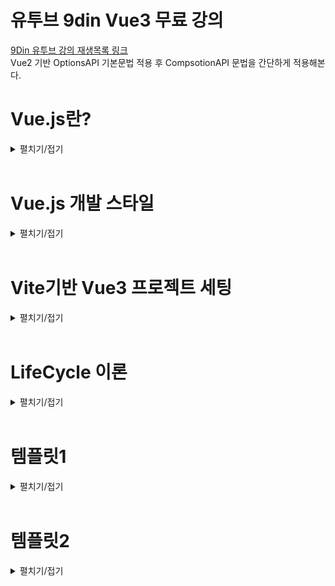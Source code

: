 # 유투브 9din Vue3 무료 강의
[9Din 유투브 강의 재생목록 링크](https://www.youtube.com/watch?v=wCyF_bU9X0I&list=PL-cIzvS-5d-1httQSLn0rd3FIlwf-uMYF&index=2)  
Vue2 기반 OptionsAPI 기본문법 적용 후 CompsotionAPI 문법을 간단하게 적용해본다.

# Vue.js란?
<details>
<summary>펼치기/접기</summary>
<br>

웹 사용자 인터페이스를 만들기 위한 쉽고 강력하며 다재다능한 프레임워크이다.  
웹 프론트엔드 시장에서 가장 많이 사용되는 스택은 React 이고, 그 다음으로 Vue.js이다.  
후발주자로 Svelte가 빠르게 치고 올라고오 있으나, 아직 React와 Vue.js를 대체할 수준까진 아니다.
Vue.js를 선택하는 이유는 접근성과 낮은 러닝커브이다.  
웹 개발을 처음 시작한 사람들, 초보자들에게 Vue.js라는 선택지는 쉽게 접근할 수 있고 쉽게 입문할 수 있다는 가장 큰 장점이 있다.  
그러나 쉽다고 퍼포먼스가 전혀 낮은것은 아니다.  
다른 프론트엔드 툴과 견주어도 절대 뒤쳐지지 않는 성능을 낼 수 있다.  
그렇기에 메인 툴로 선정하여도 훌륭한 선택지가 될 수 있다.  

Vue.js는 프레임워크이다.  
리액트는 사용자 인터페이스를 만들기 위한 자바스크립트 라이브러리라고 표현하고 있다.  
라이브러리는 개발자들이 개발을 최소한으로 편리하게 하기 위해 만든 모듈이다.  
가구에 빗대어 표현해보자면, 라이브러리는 어떤 책상을 만드는데 필요한 재료들이라고 생각하면 된다.  
반면 프레임워크는 이러한 가구들이 미리 조립되어있는 상태를 말하며 가구들을 활용하여 리모델링을 이룬다.  
이처럼 프레임워크는 라이브러리의 집합체 더 큰 개념이라고 이해하면 된다.  
따라서 라이브러리같은 경우에는 기능상의 통제권이 개발자, 즉 사용자에게 있는 반면 프레임워크는 통제권이 프레임워크에 있다.  
따라서 프레임워크는 큼직한 기능들이 미리 세팅되어 있는 완성형 도구라고 생각하면 된다.  
그러므로 Vue.js는 타 개발도구들 보다 자유도는 비교적 낮을 수 있지만 협업에 있어 약속된 기능들을 사용하기 때문에 코드가 명시적이라는 장점이 있다.  

다음으로 Vue.js의 구조를 알아보자.  
Vue.js의 구조는 딱 2가지만 알고있으면 된다.  
첫번째로는 `SPA` 구조라는것 두번째로는 `SFC` 구조라는것

먼저 `SPA` 구조는 `Single Page Application`의 약자로 말 그대로 하나의 페이지에서 유저가 원하는 정보만 보여주는 방식이다.  
페이지를 구성하는 HTML파일이 하나만 있다는것을 의미한다.  
HTML파일 안에서 사용자가 요청하는 페이지의 정보만 불러오는 구조라고 이해하면 된다.  
즉, 하나의 HTML파일의 body태그 안에서 보여지는 것들이 유저의 요청에 의해서 바꿔치기 되는 형식이다.  

다음으로는 `SFC` 구조이다.  
Vue.js 확장명은 .vue이다.  
해당 파일 안에서 HTML, CSS, JS가 관리된다.  
하나의 컴포넌트 안에서 이 모든게 관리가 된다고 하여 `Single File Component`라고 부른다.  

</details>
<br>

# Vue.js 개발 스타일
<details>
<summary>펼치기/접기</summary>
<br>

Vue.js 개발 스타일에는 `Options API`와 `Composition API` 두 가지 방식이 있다.

### 1. Options API
- data, methods, mounted 같은 객체를 사용하여 컴포넌트 로직을 정의하는 개발 스타일이다.  
- 옵션으로 정의된 속성은 컴포넌트 인스턴스를 가리키는 함수 내부의 this에 노출된다.  
### 2. Composition API
- import를 통해 가져온 Vue.js 내장 API 함수를 사용하여 컴포넌트 로직을 정의하는 개발 스타일이다.
- SFC에서 컴포지션 API는 일반적으로 `<script setup>` 과 함께 사용한다.
  (setup 속성은 컴파일시 의도된 대로 올바르게 동작할 수 있게 코드를 변환하도록 하는 힌트이다.)

### Options API vs Composition API
- 어떤 개발스타일이 더 좋고 나쁘고는 없으며 본인 취향에 맞게 개발하면 된다.  
- 협업에 있어 옵션 API의 코드가 가독성이 좋을 경우도 있기 때문에 맡은 프로젝트에 따라 선택하면 된다.


## Options API 정리
|   daat   |    methods   |   LifeCycle   |
|----------|--------------|---------------|
|Data 메소드는 해당 컴포넌트에서 사용될 state <br> 즉 데이터를 관리해주는 곳이다.|Mehods는 속성값을 변경하고 업데이트 할 수 있는 함수이며, <br> 템플릿 내에서 이벤트 핸들러로 바인딩이 가능하다.|생명주기 훅(LifeCycle hooks)은 컴포넌트 생명주기의 여러단계에서 호출된다.|  
|data에서 반환된 속성들은 반응적인 상태가 되어 this에 노출된다.|methods에서 반환된 함수들은 data에서 반환된 속성과 마찬가지로 this에 노출된다.||  

## Composition API 정리
|   ref, reactive   |   methods   |   LifeCycle   |
|-------------------|-------------|---------------|
|컴포지션 API에서는 반응성 있는 데이터를 만들어 줄 경우, <br>ref 혹은 reative 키워드를 통하여 변수를 선언해준다. |컴포지션 API에서는 methos라는 객체를 선언할 필요가 없기 때문에 함수를 그냥 만들어 사용하면 된다.|생명주기 훅(LifeCycle hooks)은 컴포넌트 생명주기의 여러단계에서 호출된다.|  
|`const count = ref(0)`<br>┗ 초기값을 0으로 설정<br>`const obj = reactive({`<br>`name: 'test', age: 30`<br>`})`|`function increment() {count.value++}`<br>┗ ref로 참조한 데이터에 접근할 경우에는 `.value`로 접근한다.||  

</details>
<br>


# Vite기반 Vue3 프로젝트 세팅
<details>
<summary>펼치기/접기</summary>
<br>

1. 설치 명령 입력
  ```
  PS C:\프로젝트설치 상위경로> npm create vite@latest
  ```

2. 프로젝트명 입력
  ```
  PS C:\Programming\workspace_vs> npm create vite@latest
  ? Project name: » {프로젝트명}
  ```

3. 프레임워크 Vue 선택
  ```
  PS C:\Programming\workspace_vs> npm create vite@latest
  √ Project name: ... vue3-vite-9din-basic
  ? Select a framework: » - Use arrow-keys. Return to submit.
      Vanilla
  >   Vue
      React
      Preact
      Lit
      Svelte
      Solid
      Qwik
      Angular
      Others
  ```

4. 사용 언어 Javascript 선택
  ```
  PS C:\Programming\workspace_vs> npm create vite@latest
  √ Project name: ... vue3-vite-9din-basic
  √ Select a framework: » Vue
  ? Select a variant: » - Use arrow-keys. Return to submit.
      TypeScript
  >   JavaScript
      Official Vue Starter ↗
      Nuxt ↗
  ```

5. 설치 완료 후 출력문
  ```
  Scaffolding project in C:\Programming\workspace_vs\vue3-vite-9din-basic...

  Done. Now run:

    cd vue3-vite-9din-basic
    npm install
    npm run dev
  ```
  
6. Node.js 의존성 라이브러리 설치
  ```
  npm install
  ```
  
7. 서버 기동
  ```
  npm run dev
  ```
</details>
<br>

# LifeCycle 이론
<details>
<summary>펼치기/접기</summary>
<br>

### 1. 컴포넌트 생성 (new Vue Component)  
   각각의 Vue 컴포넌트 인스턴스는 생성될 때, 일련의 초기화 과정을 거친다.  
   컴포넌트가 생성되고 소멸되기까지의 단계를 말하며, 각 단계에서 실행되는 함수들을 라이프사이클 훅이라 부른다.  
   *Created, Mounted, Updated 3가지 훅이 가장 많이 사용된다.*
### 2. Created  
   템플릿 및 Virtual Dom이 마운팅 혹은 렌더링 되기 전에 실행되며, 데이터와 이벤트가 활성화되어 접근할 수 있다.  
   *따라서 data와 methods에 선언된 변수와 함수에 접근할 수 있다.*
### 3. Mounted  
   컴포넌트가 초기 렌더링 및 DOM 노드 생성이 완료된 후, 코드를 실행하는데 사용할 수 있다.  
   *SFC 구주에서 Template 부분이 그려진 후에 코드를 실행하는데 사용할 수 있다.*  
   *화면요소를 제어하는 로직을 수행하기에 굉장히 좋은 단계이다.*  
   *즉 UI를 컨트롤 하는 부분이라고 이해하면 된다.*  
### 4. Updated  
   컴포넌트가 데이터가 변경되어 DOM이 렌더링된 후 실행된다.  
   또한, Property가 변경된 후 DOM에 접근할 때 사용한다.  
      

가장 먼저 라이프사이클을 이해하려면 그리고 어떻게, 어느순간에 동작하는지를 파악하려면 컴포넌트 즉 프로그래밍 인스턴스를 생성해야한다.  
위 4개 목록중 1번 컴포넌트 생성 부분이 이에 해당한다.  
설명상의 인스턴스란 객체지향 프로그래밍에서 클래스에 소속된 개별적인 객체를 말한다.  
하나의 클래스를 사용하여 유사한 성질을 가진 수많은 인스턴스를 생성할 수 있다.  
Vue.JS라는 자바스크립트 프레임워크를 통해 유사한 성질. 즉, Vue.js가 가지고 있는 내장된 함수를 활용할 수 있는 수많은 컴포넌트를 생성하여 활용할 수 있다.  
인스턴스는 Vue.Js에서 각각의 컴포넌트를 의미한다.  

붕어빵을 예로 든다면, 붕어빵을 만드는 틀, 기계 자체는 클래스이고 붕어빵은 오브젝트이다.  
그리고 붕어빵이 만들어지는 과정이 인스턴스화 이며 틀을 이용해서 만든 각각의 붕어빵들이, 완제품들이 인스턴스이다.  
붕어빵 기계라는 클래스에서 `굽다` 라는 메소드를 실행시켜 붕어빵을 굽는다.  
굽다라는 메소드는 Vue.js에서 라이프사이클에 해당한다.  
그리고 만들어진 붕어빵들은 전부 객체들이다.  
하지만 같은 기계에서 만들어졌어도 서로 다른 밀가루양과 팥을 가지고 있다.  
실제로 만들어진 붕어빵인 이것이 인스턴스이며, 이 빵을 구븐 행위가 인스턴스화 이다.



- 경로/컴포넌트명.vue
  ```vue
  ```

</details>
<br>

# 템플릿1
<details>
<summary>펼치기/접기</summary>
<br>

- 경로/컴포넌트명.vue
  ```vue
  ```

</details>
<br>

# 템플릿2
<details>
<summary>펼치기/접기</summary>
<br>

  ## 세부
  <details>
  <summary>펼치기/접기</summary>
  <br>

  - 경로/컴포넌트명.vue
    ```vue
    ```
  </details>

  ## 세부
  <details>
  <summary>펼치기/접기</summary>
  <br>

  - 경로/컴포넌트명.vue
    ```vue
    ```
  </details>

</details>


